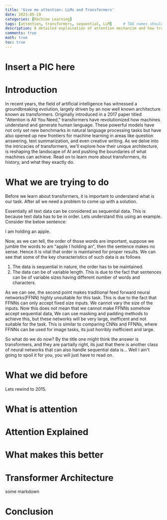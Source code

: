 ```yaml
---
title: 'Give me attention: LLMs and Transformers'
date: 2023-05-19
categories: [Machine Learning]
tags: [attention, transformers, sequential, LLM]     # TAG names should always be lowercase
description: A detailed explaination of attention mechanism and how transformers work.
comments: true
math: true
toc: true
---
```


# Insert a PIC here

# Introduction
In recent years, the field of artificial intelligence has witnessed a groundbreaking evolution, 
largely driven by an now well known architecture known as transformers. Originally introduced in a 2017
 paper titled "Attention is All You Need," transformers have revolutionized how machines understand 
and generate human language. These powerful models have not only set new benchmarks in natural language 
processing tasks but have also opened up new frontiers for machine learning in areas like question answering, 
text summarization, and even creative writing. As we delve into the intricacies of transformers, we'll 
explore how their unique architecture, is reshaping the landscape of AI and pushing the boundaries of what machines can achieve. 
Read on to learn more about transformers, its history, and what they exactly do.

# What we are trying to do

Before we learn about transformers, it is important to understand what is our task. After all we need a problem to 
come up with a solution. 

Essentially all text data can be considered as sequential data. This is because text data has to be in order. Lets understand this
using an example. Consider the below sentence:

I am holding an apple.

Now, as we can tell, the order of those words are important, suppose we jumble the words to am "apple I holding an", then the sentence
makes no sense. Hence it is vital that order is maintained for proper results. We can see that some of the key characteristics of such data
is as follows

1) The data is sequential in nature, the order has to be maintained.
2) The data can be of variable length. This is due to the fact that 
sentences can be of variable sizes having different number of words and characters.

As we can see, the second point makes traditional feed forward neural networks(FFNN) highly unsuitable for this task.
This is due to the fact that FFNNs can only accept fixed size inputs. We cannot vary the size of the inputs. 
Now this does not mean that we cannot make FFNNs somehow accept sequential data, We can use masking and padding methods to achieve this, but
these networks will be very large, inefficent and not suitable for the task. This is similar to comparing CNNs and FFNNs, where FFNNs can be used for 
image tasks, its just horribly inefficient and large.

So what do we do now? By the title one might think the answer is transformers, and they are partially right,
its just that there is another class of neural networks that can also handle sequential data is... Well I ain't going to spoil it for you, 
you will just have to read on. 

# What we did before
Lets rewind to 2015.


# What is attention

# Attention Explained

# What makes this better

# Transformer Architecture
some markdown

# Conclusion